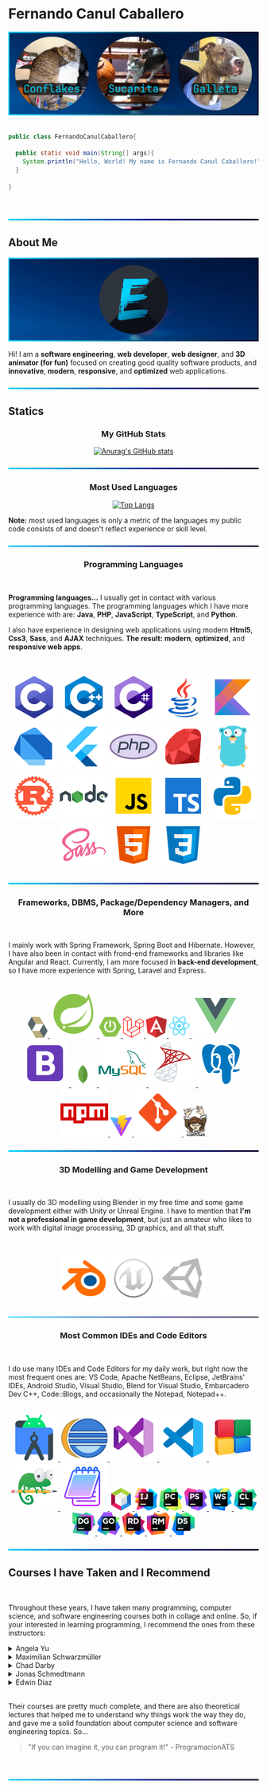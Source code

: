 # Fernando Canul Caballero

![BackGround](img/cover.png)


```java

public class FernandoCanulCaballero{

  public static void main(String[] args){
    System.println("Hello, World! My name is Fernando Canul Caballero!");
  }

}

```

<br>

![BackGround](img/Line.png)

## About Me


<a href="img/logo.gif" target="_blank"><img src = "img/logo.gif"/></a>

Hi! I am a **software engineering**, **web developer**, **web designer**, and **3D animator (for fun)** focused on creating good quality software products, and **innovative**, **modern**, **responsive**, and **optimized** web applications.

![BackGround](img/Line.png)

## Statics

<div align=center>

### My GitHub Stats

[![Anurag's GitHub stats](https://github-readme-stats.vercel.app/api?username=elegidocodes&show_icons=true&theme=github_dark&bg_color=00000000&hide=prs&hide_border=true)](https://github.com/anuraghazra/github-readme-stats)

![BackGround](img/Line.png)

### Most Used Languages


[![Top Langs](https://github-readme-stats.vercel.app/api/top-langs/?username=elegidocodes&langs_count=10&layout=compact&theme=github_dark&bg_color=00000000&hide_border=true)](https://github.com/anuraghazra/github-readme-stats)

<div align=left>

**Note:** most used languages is only a metric of the languages my public code consists of and doesn't reflect experience or skill level.

</div>

![BackGround](img/Line.png)

### Programming Languages

<br>

<div align=left>

**Programming languages...** I usually get in contact with various programming languages. The programming languages which I have more experience with are: **Java**, **PHP**, **JavaScript**, **TypeScript**, and **Python**.

I also have experience in designing web applications using modern **Html5**, **Css3**, **Sass**, and **AJAX** techniques. **The result:** **modern**, **optimized**, and **responsive web apps**.

</div>

<br>

![C](img/icons/icons8-c.svg)
![C++](img/icons/icons8-cpp.svg)
![C#](img/icons/icons8-c-sharp.svg)
![Java](img/icons/icons8-java.svg)
![Kotlin](img/icons/icons8-kotlin.svg)
![Dart](img/icons/icons8-dart.svg)
![Flutter](img/icons/icons8-flutter.svg)
![PHP](img/icons/icons8-php.svg)
![Ruby](img/icons/icons8-ruby.svg)
![Go](img/icons/icons8-golang.svg)
![Rust](img/icons/icons8-rust.svg)
![Node](img/icons/icons8-nodejs.svg)
![JavaScript](img/icons/icons8-javascript.svg)
![TypeScript](img/icons/icons8-typescript.svg)
![Python](img/icons/icons8-python.svg)
![Sass](img/icons/icons8-sass.svg)
![HTML5](img/icons/icons8-html-5.svg)
![CSS3](img/icons/icons8-css3.svg)

![BackGround](img/Line.png)

### Frameworks, DBMS, Package/Dependency Managers, and More

<br>

<div align=left>

I mainly work with Spring Framework, Spring Boot and Hibernate. However, I have also been in contact with frond-end frameworks and libraries like Angular and React. Currently, I am more focused in **back-end development**, so I have more experience with Spring, Laravel and Express. 

</div>

<br>

<a href="img/icons/hibernate-1.svg" target="_blank">
<img src="img/icons/hibernate-1.svg" width="40" height="auto">
</a>
<a href="img/icons/icons8-spring.svg" target="_blank">
<img src="img/icons/icons8-spring.svg">
</a>
<a href="img/icons/spring-boot.svg" target="_blank">
<img src="img/icons/spring-boot.svg" width="44" height="auto">
</a>
<a href="img/icons/laravel.svg" target="_blank">
<img src="img/icons/laravel.svg" width="42" height="auto">
</a>
<a href="img/icons/angular.svg" target="_blank">
<img src="img/icons/angular.svg" width="42" height="auto">
</a>
<a href="img/icons/react.svg" target="_blank">
<img src="img/icons/react.svg" width="42" height="auto">
</a>
<a href="img/icons/icons8-vue-js.svg" target="_blank">
<img src="img/icons/icons8-vue-js.svg">
</a>
<a href="img/icons/icons8-bootstrap.svg" target="_blank">
<img src="img/icons/icons8-bootstrap.svg">
</a>
<a href="img/icons/mongodb.svg" target="_blank">
<img src="img/icons/mongodb.svg" width="52" height="auto">
</a>
<a href="img/icons/icons8-mysql.svg" target="_blank">
<img src="img/icons/icons8-mysql.svg">
</a>
<a href="img/icons/icons8-microsoft-sql-server.svg" target="_blank">
<img src="img/icons/icons8-microsoft-sql-server.svg">
</a>
<a href="img/icons/icons8-postgresql.svg" target="_blank">
<img src="img/icons/icons8-postgresql.svg">
</a>
<a href="img/icons/icons8-npm.svg" target="_blank">
<img src="img/icons/icons8-npm.svg">
</a>
<a href="img/icons/vite.svg" target="_blank">
<img src="img/icons/vite.svg" width="44" height="auto">
</a>
<a href="img/icons/icons8-git.svg" target="_blank">
<img src="img/icons/icons8-git.svg">
</a>
<a href="img/icons/composer.svg" target="_blank">
<img src="img/icons/composer.svg" width="46" height="auto">
</a>

![BackGround](img/Line.png)

### 3D Modelling and Game Development

<br>

<div align=left>

I usually do 3D modelling using Blender in my free time and some game development either with Unity or Unreal Engine. I have to mention that **I'm not a professional in game development**, but just an amateur who likes to work with digital image processing, 3D graphics, and all that stuff. 

</div>

<br>

![Blender](img/icons/icons8-blender-3d.svg)
![Unreal Engine](img/icons/icons8-unreal-engine.svg)
![Unity](img/icons/icons8-unity.svg)

![BackGround](img/Line.png)

### Most Common IDEs and Code Editors

<br>

<div align=left>

I do use many IDEs and Code Editors for my daily work, but right now the most frequent ones are: VS Code, Apache NetBeans, Eclipse, JetBrains' IDEs, Android Studio, Visual Studio, Blend for Visual Studio, Embarcadero Dev C++, Code::Blogs, and occasionally the Notepad, Notepad++.  

</div>

<br>

<a href="img/icons/icons8-android-studio.svg" target="_blank">
<img src="img/icons/icons8-android-studio.svg">
</a>
<a href="img/icons/icons8-java-eclipse.svg" target="_blank">
<img src="img/icons/icons8-java-eclipse.svg">
</a>
<a href="img/icons/icons8-visual-studio.svg" target="_blank">
<img src="img/icons/icons8-visual-studio.svg">
</a>
<a href="img/icons/icons8-visual-studio-code-2019.svg" target="_blank">
<img src="img/icons/icons8-visual-studio-code-2019.svg">
</a>
<a href="img/icons/icons8-code-blocks.svg" target="_blank">
<img src="img/icons/icons8-code-blocks.svg">
</a>
<a href="img/icons/icons8-notepad++.svg" target="_blank">
<img src="img/icons/icons8-notepad++.svg">
</a>
<a href="img/icons/icons8-windows-notepad.svg" target="_blank">
<img src="img/icons/icons8-windows-notepad.svg">
</a>
<a href="img/icons/apache-netbeans.svg" target="_blank">
<img src="img/icons/apache-netbeans.svg" width="46" height="auto">
</a>
<a href="img/icons/idea.svg" target="_blank">
<img src="img/icons/idea.svg" width="46" height="auto">
</a>
<a href="img/icons/pycharm.svg" target="_blank">
<img src="img/icons/pycharm.svg" width="46" height="auto">
</a>
<a href="img/icons/phpstorm.svg" target="_blank">
<img src="img/icons/phpstorm.svg" width="46" height="auto">
</a>
<a href="img/icons/webstorm.svg" target="_blank">
<img src="img/icons/webstorm.svg" width="46" height="auto">
</a>
<a href="img/icons/clion.svg" target="_blank">
<img src="img/icons/clion.svg" width="46" height="auto">
</a>
<a href="img/icons/datagrip.svg" target="_blank">
<img src="img/icons/datagrip.svg" width="46" height="auto">
</a>
<a href="img/icons/goland.svg" target="_blank">
<img src="img/icons/goland.svg" width="46" height="auto">
</a>
<a href="img/icons/rider.svg" target="_blank">
<img src="img/icons/rider.svg" width="46" height="auto">
</a>
<a href="img/icons/rubymine.svg" target="_blank">
<img src="img/icons/rubymine.svg" width="46" height="auto">
</a>
<a href="img/icons/dataspell.svg" target="_blank">
<img src="img/icons/dataspell.svg" width="46" height="auto">
</a>

![BackGround](img/Line.png)

</div>

## Courses I have Taken and I Recommend

<br>

Throughout these years, I have taken many programming, computer science, and software engineering courses both in collage and online. So, if your interested in learning programming, I recommend the ones from these instructors:

<details><summary>Angela Yu</summary>

<br>

<a href="https://www.udemy.com/user/4b4368a3-b5c8-4529-aa65-2056ec31f37e/" target="_blank">Udemy Profile</a>

- 100 Days of Code: The Complete Python Pro Bootcamp for 2023
- The Complete Flutter Development Bootcamp with Dart
- The Complete 2023 Web Development Bootcamp

</details>

<!--******************************************************-->

<details><summary>Maximilian Schwarzmüller</summary>

<br>

<a href="https://www.udemy.com/user/maximilian-schwarzmuller/" target="_blank">Udemy Profile</a>

- Angular - The Complete Guide (2023 Edition)
- Understanding TypeScript - 2023 Edition

</details>

<!--******************************************************-->

<details><summary>Chad Darby</summary>

<br>

<a href="https://www.udemy.com/user/chaddarby2/" target="_blank">Udemy Profile</a>

- Spring & Hibernate for Beginners (includes Spring Boot)

</details>

<!--******************************************************-->

<details><summary>Jonas Schmedtmann</summary>

<br>

<a href="https://www.udemy.com/user/jonasschmedtmann/" target="_blank">Udemy Profile</a>

- Build Responsive Real-World Websites with HTML and CSS
- The Complete JavaScript Course 2023: From Zero to Expert!
- Advanced CSS and Sass: Flexbox, Grid, Animations and More!
- Node.js, Express, MongoDB & More: The Complete Bootcamp 2023

</details>

<!--******************************************************-->

<details><summary>Edwin Diaz</summary>

<br>

<a href="https://www.udemy.com/user/edwin166/" target="_blank">Udemy Profile</a>

- PHP for Beginners - Become a PHP Master - CMS Project
- PHP with Laravel for beginners - Become a Master in Laravel

</details>

<!--******************************************************-->

<br>

Their courses are pretty much complete, and there are also theoretical lectures that helped me to understand why things work the way they do, and gave me a solid foundation about computer science and software engineering topics. So...

> "If you can imagine it, you can program it!"   - ProgramacionATS

<br>

![BackGround](img/Line.png)

<!--

## Pinned Repositories

[![Readme Card](https://github-readme-stats.vercel.app/api/pin/?username=elegidocodes&repo=Spring-Hibernate-Course&show_owner=true)](https://github.com/elegidocodes/Spring-Hibernate-Course)
[![Readme Card](https://github-readme-stats.vercel.app/api/pin/?username=elegidocodes&repo=Node-Express-MongoDB-Course&show_owner=true)](https://github.com/elegidocodes/Node-Express-MongoDB-Course)
[![Readme Card](https://github-readme-stats.vercel.app/api/pin/?username=elegidocodes&repo=Portafolio&show_owner=true)](https://github.com/elegidocodes/Portafolio)

![BackGround](img/Line.png)

-->
